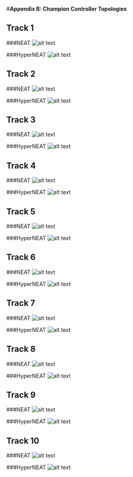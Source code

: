 #__**Appendix B: Champion Controller Topologies**__

## Track 1

###NEAT
![alt text](topology_NEAT_track1.png "NEAT Champion Topology for Track 1")

###HyperNEAT
![alt text](topology_HyperNEAT_track1.png "HyperNEAT Champion Topology for Track 1")



## Track 2

###NEAT
![alt text](topology_NEAT_track2.png "NEAT Champion Topology for Track 2")

###HyperNEAT
![alt text](topology_HyperNEAT_track2.png "HyperNEAT Champion Topology for Track 2")



## Track 3

###NEAT
![alt text](topology_NEAT_track3.png "NEAT Champion Topology for Track 3")

###HyperNEAT
![alt text](topology_HyperNEAT_track3.png "HyperNEAT Champion Topology for Track 3")



## Track 4

###NEAT
![alt text](topology_NEAT_track4.png "NEAT Champion Topology for Track 4")

###HyperNEAT
![alt text](topology_HyperNEAT_track4.png "HyperNEAT Champion Topology for Track 4")



## Track 5

###NEAT
![alt text](topology_NEAT_track5.png "NEAT Champion Topology for Track 5")

###HyperNEAT
![alt text](topology_HyperNEAT_track5.png "HyperNEAT Champion Topology for Track 5")



## Track 6

###NEAT
![alt text](topology_NEAT_track6.png "NEAT Champion Topology for Track 6")

###HyperNEAT
![alt text](topology_HyperNEAT_track6.png "HyperNEAT Champion Topology for Track 6")



## Track 7

###NEAT
![alt text](topology_NEAT_track7.png "NEAT Champion Topology for Track 7")

###HyperNEAT
![alt text](topology_HyperNEAT_track7.png "HyperNEAT Champion Topology for Track 7")



## Track 8

###NEAT
![alt text](topology_NEAT_track8.png "NEAT Champion Topology for Track 8")

###HyperNEAT
![alt text](topology_HyperNEAT_track8.png "HyperNEAT Champion Topology for Track 8")



## Track 9

###NEAT
![alt text](topology_NEAT_track9.png "NEAT Champion Topology for Track 9")

###HyperNEAT
![alt text](topology_HyperNEAT_track9.png "HyperNEAT Champion Topology for Track 9")



## Track 10

###NEAT
![alt text](topology_NEAT_track10.png "NEAT Champion Topology for Track 10")

###HyperNEAT
![alt text](topology_HyperNEAT_track10.png "HyperNEAT Champion Topology for Track 10")


